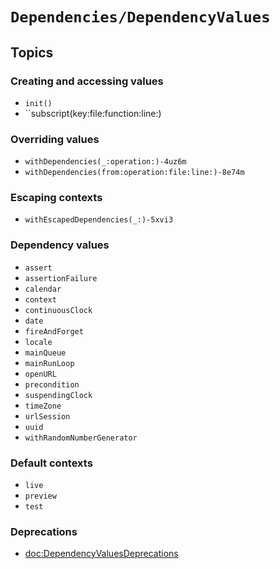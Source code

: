 # ``Dependencies/DependencyValues``

## Topics

### Creating and accessing values

- ``init()``
- ``subscript(key:file:function:line:)

### Overriding values

- ``withDependencies(_:operation:)-4uz6m``
- ``withDependencies(from:operation:file:line:)-8e74m``

### Escaping contexts

- ``withEscapedDependencies(_:)-5xvi3``

### Dependency values

- ``assert``
- ``assertionFailure``
- ``calendar``
- ``context``
- ``continuousClock``
- ``date``
- ``fireAndForget``
- ``locale``
- ``mainQueue``
- ``mainRunLoop``
- ``openURL``
- ``precondition``
- ``suspendingClock``
- ``timeZone``
- ``urlSession``
- ``uuid``
- ``withRandomNumberGenerator``

### Default contexts

- ``live``
- ``preview``
- ``test``

### Deprecations

- <doc:DependencyValuesDeprecations>
